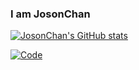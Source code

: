 ### I am JosonChan

[![JosonChan's GitHub stats](https://github-readme-stats.vercel.app/api?username=JosonChan1998)](https://github.com/anuraghazra/github-readme-stats)

[![Code](https://github-readme-stats.vercel.app/api/top-langs/?username=MARD1NO&hide=html&theme=vue-dark)](https://github.com/anuraghazra/github-readme-stats)
